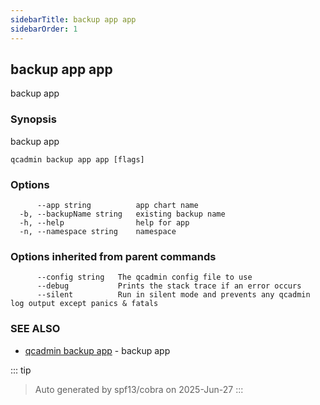 ```yaml
---
sidebarTitle: backup app app
sidebarOrder: 1
---
```


## backup app app

backup app

### Synopsis

backup app

```
qcadmin backup app app [flags]
```

### Options

```
      --app string          app chart name
  -b, --backupName string   existing backup name
  -h, --help                help for app
  -n, --namespace string    namespace
```

### Options inherited from parent commands

```
      --config string   The qcadmin config file to use
      --debug           Prints the stack trace if an error occurs
      --silent          Run in silent mode and prevents any qcadmin log output except panics & fatals
```

### SEE ALSO

* [qcadmin backup app](backup_app.md)	 - backup app

::: tip
>Auto generated by spf13/cobra on 2025-Jun-27
:::